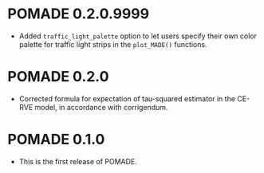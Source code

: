 # POMADE 0.2.0.9999

* Added `traffic_light_palette` option to let users specify their own color palette for traffic light strips in the `plot_MADE()` functions.

# POMADE 0.2.0

* Corrected formula for expectation of tau-squared estimator in the CE-RVE model, in accordance with corrigendum.

# POMADE 0.1.0

* This is the first release of POMADE.
